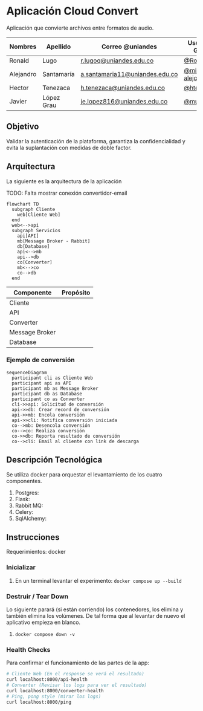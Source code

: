 # Aplicación Cloud Convert

Aplicación que convierte archivos entre formatos de audio.

| Nombres   | Apellido   | Correo @uniandes               | Usuario de GitHub |
|-----------|------------|--------------------------------|-------------------|
| Ronald    | Lugo       | r.lugoq@uniandes.edu.co        | [@RonaldLugo]     |
| Alejandro | Santamaría | a.santamaria11@uniandes.edu.co | [@miso-alejosaur] |
| Hector    | Tenezaca   | h.tenezaca@uniandes.edu.co     | [@htenezaca]      |
| Javier    | López Grau | je.lopez816@uniandes.edu.co    | [@muniter]        |

## Objetivo

Validar la autenticación de la plataforma, garantiza la confidencialidad y evita la suplantación con medidas de doble factor.

## Arquitectura

La siguiente es la arquitectura de la aplicación

TODO: Falta mostrar conexión convertidor-email

```mermaid
flowchart TD
  subgraph Cliente
    web[Cliente Web]
  end
  web<-->api
  subgraph Servicios
    api[API]
    mb[Message Broker - Rabbit]
    db[Database]
    api<-->mb
    api-->db
    co[Converter]
    mb<-->co
    co-->db
  end
```

| Componente     | Propósito |
|----------------|-----------|
| Cliente        |           |
| API            |           |
| Converter      |           |
| Message Broker |           |
| Database       |           |


### Ejemplo de conversión

```mermaid
sequenceDiagram
  participant cli as Cliente Web
  participant api as API
  participant mb as Message Broker
  participant db as Database
  participant co as Converter
  cli->>api: Solicitud de conversión
  api->>db: Crear record de conversión
  api->>mb: Encola conversión
  api->>cli: Notifica conversión iniciada
  co-->mb: Desencola conversión
  co-->co: Realiza conversión
  co->>db: Reporta resultado de conversión
  co-->cli: Email al cliente con link de descarga
```

## Descripción Tecnológica

Se utiliza docker para orquestar el levantamiento de los cuatro componentes.

1. Postgres:
2. Flask:
3. Rabbit MQ:
3. Celery:
4. SqlAlchemy:


## Instrucciones

Requerimientos: docker

### Inicializar

1. En un terminal levantar el experimento: `docker compose up --build`

### Destruir / Tear Down

Lo siguiente parará (si están corriendo) los contenedores, los elimina y también elimina los volúmenes. De tal forma que al levantar de nuevo el aplicativo empieza en blanco.

1. `docker compose down -v`

### Health Checks

Para confirmar el funcionamiento de las partes de la app:

```bash
# Cliente Web (En el response se verá el resultado)
curl localhost:8000/api-health
# Converter (Revisar los logs para ver el resultado)
curl localhost:8000/converter-health
# Ping, pong style (mirar los logs)
curl localhost:8000/ping
```

<!-- links, leave at the end, this should be invisible -->
[@RonaldLugo]: https://github.com/RonaldLugo
[@miso-alejosaur]: https://github.com/miso-alejosaur
[@htenezaca]: https://github.com/htenezaca
[@muniter]: https://github.com/muniter
